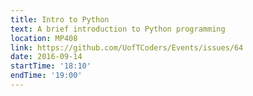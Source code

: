 ```yaml
---
title: Intro to Python
text: A brief introduction to Python programming
location: MP408
link: https://github.com/UofTCoders/Events/issues/64
date: 2016-09-14
startTime: '18:10'
endTime: '19:00'
---
```

